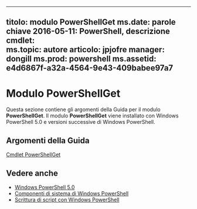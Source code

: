 
---
titolo: modulo PowerShellGet ms.date: parole chiave 2016-05-11: PowerShell, descrizione cmdlet:  
ms.topic: autore articolo: jpjofre manager: dongill ms.prod: powershell ms.assetid: e4d6867f-a32a-4564-9e43-409babee97a7
---

# <a name="powershellget-module"></a>Modulo PowerShellGet
Questa sezione contiene gli argomenti della Guida per il modulo **PowerShellGet**. Il modulo **PowerShellGet** viene installato con Windows PowerShell 5.0 e versioni successive di Windows PowerShell.

## <a name="help-topics"></a>Argomenti della Guida
[Cmdlet PowerShellGet](http://technet.microsoft.com/library/dn807169.aspx)

## <a name="see-also"></a>Vedere anche
- [Windows PowerShell 5.0](../../core-powershell/core-modules/Windows-PowerShell-5.0.md)
- [Componenti di sistema di Windows PowerShell](https://technet.microsoft.com/en-us/library/4b75f1e4-f327-48f3-92ab-bf5435094d41)
- [Scrittura di script con Windows PowerShell](../fundamental/Scripting-with-Windows-PowerShell.md)

